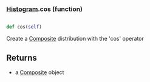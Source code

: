 ### [Histogram](Histogram.md).cos (function)


```py

def cos(self)

```



Create a [Composite](Composite.md) distribution with the 'cos' operator

Returns
-----------
* a [Composite](Composite.md) object

